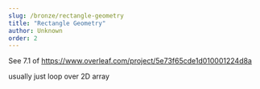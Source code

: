 ```yaml
---
slug: /bronze/rectangle-geometry
title: "Rectangle Geometry"
author: Unknown
order: 2
---
```


See 7.1 of https://www.overleaf.com/project/5e73f65cde1d010001224d8a

usually just loop over 2D array